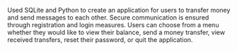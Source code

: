 Used SQLite and Python to create an application for users to transfer money and send messages to each other. Secure communication is ensured through registration and login measures. Users can choose from a menu whether they would like to view their balance, send a money transfer, view received transfers, reset their password, or quit the application.

